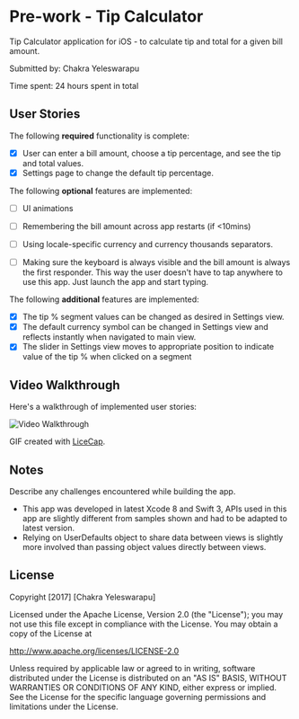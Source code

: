 # Pre-work - Tip Calculator

Tip Calculator application for iOS - to calculate tip and total for a given bill amount.

Submitted by: Chakra Yeleswarapu

Time spent: 24 hours spent in total

## User Stories

The following **required** functionality is complete:

* [X] User can enter a bill amount, choose a tip percentage, and see the tip and total values.
* [X] Settings page to change the default tip percentage.

The following **optional** features are implemented:
* [ ] UI animations
* [ ] Remembering the bill amount across app restarts (if <10mins)
* [ ] Using locale-specific currency and currency thousands separators.
* [ ] Making sure the keyboard is always visible and the bill amount is always the first responder. This way the user doesn't have to tap anywhere to use this app. Just launch the app and start typing.


The following **additional** features are implemented:
- [X] The tip % segment values can be changed as desired in Settings view.
- [X] The default currency symbol can be changed in Settings view and reflects instantly when navigated to main view.
- [X] The slider in Settings view moves to appropriate position to indicate value of the tip % when clicked on a segment

## Video Walkthrough 

Here's a walkthrough of implemented user stories:

<img src='http://i.imgur.com/Oihiydd.gif' title='Video Walkthrough' width='' alt='Video Walkthrough' />

GIF created with [LiceCap](http://www.cockos.com/licecap/).

## Notes

Describe any challenges encountered while building the app.
- This app was developed in latest Xcode 8 and Swift 3, APIs used in this app are slightly different from samples shown and had to be adapted to latest version.
- Relying on UserDefaults object to share data between views is slightly more involved than passing object values directly between views.

## License

Copyright [2017] [Chakra Yeleswarapu]

Licensed under the Apache License, Version 2.0 (the "License");
you may not use this file except in compliance with the License.
You may obtain a copy of the License at

http://www.apache.org/licenses/LICENSE-2.0

Unless required by applicable law or agreed to in writing, software
distributed under the License is distributed on an "AS IS" BASIS,
WITHOUT WARRANTIES OR CONDITIONS OF ANY KIND, either express or implied.
See the License for the specific language governing permissions and
limitations under the License.
